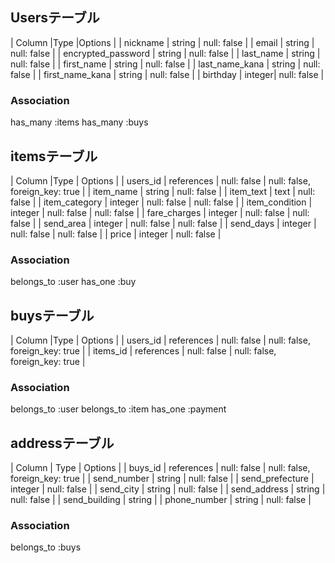 ## Usersテーブル

| Column              |Type    |Options      |
| nickname           | string | null: false |
| email              | string | null: false |
| encrypted_password | string | null: false |
| last_name          | string | null: false |
| first_name         | string | null: false |
| last_name_kana     | string | null: false |
| first_name_kana    | string | null: false |
| birthday           | integer| null: false |

### Association
has_many :items
has_many :buys

## itemsテーブル
| Column             |Type        | Options     |
| users_id           | references | null: false | null: false, foreign_key: true |
| item_name          | string     | null: false |
| item_text          | text       | null: false |
| item_category      | integer    | null: false | null: false |
| item_condition     | integer    | null: false | null: false |
| fare_charges       | integer    | null: false | null: false |
| send_area          | integer    | null: false | null: false |
| send_days          | integer    | null: false | null: false |
| price              | integer    | null: false |

### Association
belongs_to :user
has_one :buy


## buysテーブル
| Column             |Type        | Options      |
| users_id           | references | null: false | null: false, foreign_key: true |
| items_id           | references | null: false | null: false, foreign_key: true |

### Association
belongs_to :user
belongs_to :item
has_one :payment


## addressテーブル
| Column             | Type        | Options     |
| buys_id            | references | null: false | null: false, foreign_key: true |
| send_number        | string     | null: false |
| send_prefecture    | integer    | null: false |
| send_city          | string     | null: false |
| send_address       | string     | null: false |
| send_building      | string     | 
| phone_number       | string     | null: false |

### Association
belongs_to :buys
